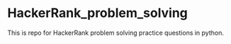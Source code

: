 # HackerRank_problem_solving
This is repo for HackerRank problem solving practice questions in python.
